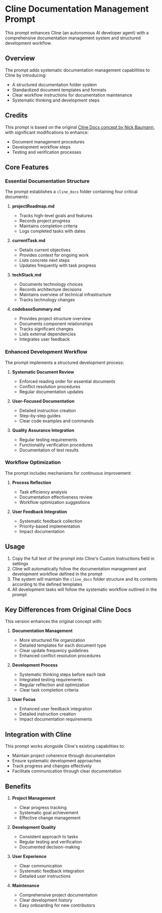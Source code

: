 # Cline Documentation Management Prompt

This prompt enhances Cline (an autonomous AI developer agent) with a comprehensive documentation management system and structured development workflow.

## Overview

The prompt adds systematic documentation management capabilities to Cline by introducing:
- A structured documentation folder system
- Standardized document templates and formats
- Clear workflow instructions for documentation maintenance
- Systematic thinking and development steps

## Credits

This prompt is based on the original [Cline Docs concept by Nick Baumann](https://buildingblocks.space/post/C9UITs1BUX1wKfVDlyR4), with significant modifications to enhance:
- Document management procedures
- Development workflow steps
- Testing and verification processes

## Core Features

### Essential Documentation Structure

The prompt establishes a `cline_docs` folder containing four critical documents:

1. **projectRoadmap.md**
   - Tracks high-level goals and features
   - Records project progress
   - Maintains completion criteria
   - Logs completed tasks with dates

2. **currentTask.md**
   - Details current objectives
   - Provides context for ongoing work
   - Lists concrete next steps
   - Updates frequently with task progress

3. **techStack.md**
   - Documents technology choices
   - Records architecture decisions
   - Maintains overview of technical infrastructure
   - Tracks technology changes

4. **codebaseSummary.md**
   - Provides project structure overview
   - Documents component relationships
   - Tracks significant changes
   - Lists external dependencies
   - Integrates user feedback

### Enhanced Development Workflow

The prompt implements a structured development process:

1. **Systematic Document Review**
   - Enforced reading order for essential documents
   - Conflict resolution procedures
   - Regular documentation updates

2. **User-Focused Documentation**
   - Detailed instruction creation
   - Step-by-step guides
   - Clear code examples and commands

3. **Quality Assurance Integration**
   - Regular testing requirements
   - Functionality verification procedures
   - Documentation of test results

### Workflow Optimization

The prompt includes mechanisms for continuous improvement:

1. **Process Reflection**
   - Task efficiency analysis
   - Documentation effectiveness review
   - Workflow optimization suggestions

2. **User Feedback Integration**
   - Systematic feedback collection
   - Priority-based implementation
   - Impact documentation

## Usage

1. Copy the full text of the prompt into Cline's Custom Instructions field in settings
2. Cline will automatically follow the documentation management and development workflow defined in the prompt
3. The system will maintain the `cline_docs` folder structure and its contents according to the defined templates
4. All development tasks will follow the systematic workflow outlined in the prompt

## Key Differences from Original Cline Docs

This version enhances the original concept with:

1. **Documentation Management**
   - More structured file organization
   - Detailed templates for each document type
   - Clear update frequency guidelines
   - Enhanced conflict resolution procedures

2. **Development Process**
   - Systematic thinking steps before each task
   - Integrated testing requirements
   - Regular reflection and optimization
   - Clear task completion criteria

3. **User Focus**
   - Enhanced user feedback integration
   - Detailed instruction creation
   - Impact documentation requirements

## Integration with Cline

This prompt works alongside Cline's existing capabilities to:
- Maintain project coherence through documentation
- Ensure systematic development approaches
- Track progress and changes effectively
- Facilitate communication through clear documentation

## Benefits

1. **Project Management**
   - Clear progress tracking
   - Systematic goal achievement
   - Effective change management

2. **Development Quality**
   - Consistent approach to tasks
   - Regular testing and verification
   - Documented decision-making

3. **User Experience**
   - Clear communication
   - Systematic feedback integration
   - Detailed user instructions

4. **Maintenance**
   - Comprehensive project documentation
   - Clear development history
   - Easy onboarding for new contributors
